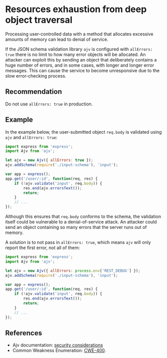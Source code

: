 # Resources exhaustion from deep object traversal
Processing user-controlled data with a method that allocates excessive amounts of memory can lead to denial of service.

If the JSON schema validation library `ajv` is configured with `allErrors: true` there is no limit to how many error objects will be allocated. An attacker can exploit this by sending an object that deliberately contains a huge number of errors, and in some cases, with longer and longer error messages. This can cause the service to become unresponsive due to the slow error-checking process.


## Recommendation
Do not use `allErrors: true` in production.


## Example
In the example below, the user-submitted object `req.body` is validated using `ajv` and `allErrors: true`:


```javascript
import express from 'express';
import Ajv from 'ajv';

let ajv = new Ajv({ allErrors: true });
ajv.addSchema(require('./input-schema'), 'input');

var app = express();
app.get('/user/:id', function(req, res) {
	if (!ajv.validate('input', req.body)) {
		res.end(ajv.errorsText());
		return;
	}
	// ...
});

```
Although this ensures that `req.body` conforms to the schema, the validation itself could be vulnerable to a denial-of-service attack. An attacker could send an object containing so many errors that the server runs out of memory.

A solution is to not pass in `allErrors: true`, which means `ajv` will only report the first error, not all of them:


```javascript
import express from 'express';
import Ajv from 'ajv';

let ajv = new Ajv({ allErrors: process.env['REST_DEBUG'] });
ajv.addSchema(require('./input-schema'), 'input');

var app = express();
app.get('/user/:id', function(req, res) {
	if (!ajv.validate('input', req.body)) {
		res.end(ajv.errorsText());
		return;
	}
	// ...
});

```

## References
* Ajv documentation: [security considerations](https://github.com/ajv-validator/ajv/blob/master/docs/security.md#untrusted-schemas)
* Common Weakness Enumeration: [CWE-400](https://cwe.mitre.org/data/definitions/400.html).
